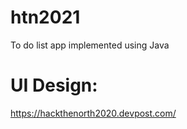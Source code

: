 # htn2021

To do list app implemented using Java

# UI Design:
https://hackthenorth2020.devpost.com/
